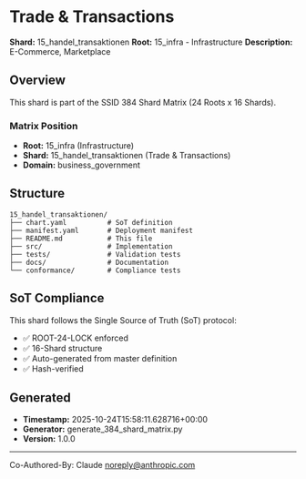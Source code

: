 # Trade & Transactions

**Shard:** 15_handel_transaktionen
**Root:** 15_infra - Infrastructure
**Description:** E-Commerce, Marketplace

## Overview

This shard is part of the SSID 384 Shard Matrix (24 Roots x 16 Shards).

### Matrix Position
- **Root:** 15_infra (Infrastructure)
- **Shard:** 15_handel_transaktionen (Trade & Transactions)
- **Domain:** business_government

## Structure

```
15_handel_transaktionen/
├── chart.yaml          # SoT definition
├── manifest.yaml       # Deployment manifest
├── README.md           # This file
├── src/                # Implementation
├── tests/              # Validation tests
├── docs/               # Documentation
└── conformance/        # Compliance tests
```

## SoT Compliance

This shard follows the Single Source of Truth (SoT) protocol:
- ✅ ROOT-24-LOCK enforced
- ✅ 16-Shard structure
- ✅ Auto-generated from master definition
- ✅ Hash-verified

## Generated

- **Timestamp:** 2025-10-24T15:58:11.628716+00:00
- **Generator:** generate_384_shard_matrix.py
- **Version:** 1.0.0

---

Co-Authored-By: Claude <noreply@anthropic.com>
